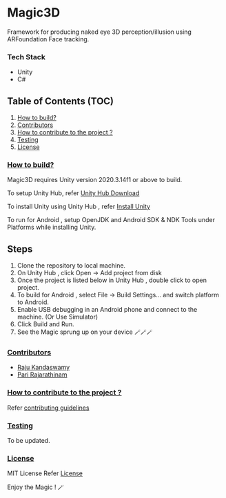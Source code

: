 # Magic3D

Framework for producing naked eye 3D perception/illusion using ARFoundation Face tracking.

### Tech Stack
- Unity
- C#

## Table of Contents (TOC)
1. [How to build? ](#how-to-build)
2. [Contributors](#contributors)
3. [How to contribute to the project ?](#how-to-contribute-to-the-project)
4. [Testing](#testing)
5. [License](#license)

### [How to build? ](#how-to-build)
Magic3D requires Unity version 2020.3.14f1 or above to build.

To setup Unity Hub, refer [Unity Hub Download](https://unity.com/download)

To install Unity using Unity Hub , refer [Install Unity](https://unity3d.com/get-unity/download/archive?_ga=2.224753498.1974991136.1666106335-869587536.1664383840)

To run for Android , setup OpenJDK and Android SDK & NDK Tools under Platforms while installing Unity. 

## Steps
1. Clone the repository to local machine. 
2. On Unity Hub , click Open -> Add project from disk  
3. Once the project is listed below in Unity Hub , double click to open project.
4. To build for Android , select File -> Build Settings... and switch platform to Android. 
5. Enable USB debugging in an Android phone and connect to the machine. (Or Use Simulator)
6. Click Build and Run. 
7. See the Magic sprung up on your device :magic_wand::magic_wand::magic_wand:


### [Contributors](#contributors)
- [Raju Kandaswamy](https://github.com/rkandas)
- [Pari Rajarathinam](https://github.com/rrpari)


### [How to contribute to the project ?](#how-to-contribute-to-the-project)
Refer [contributing guidelines](CONTRIBUTING.md)

### [Testing](#testing)
To be updated.

### [License](#license)
MIT License Refer [License](LICENSE.md)

Enjoy the Magic ! :magic_wand:
